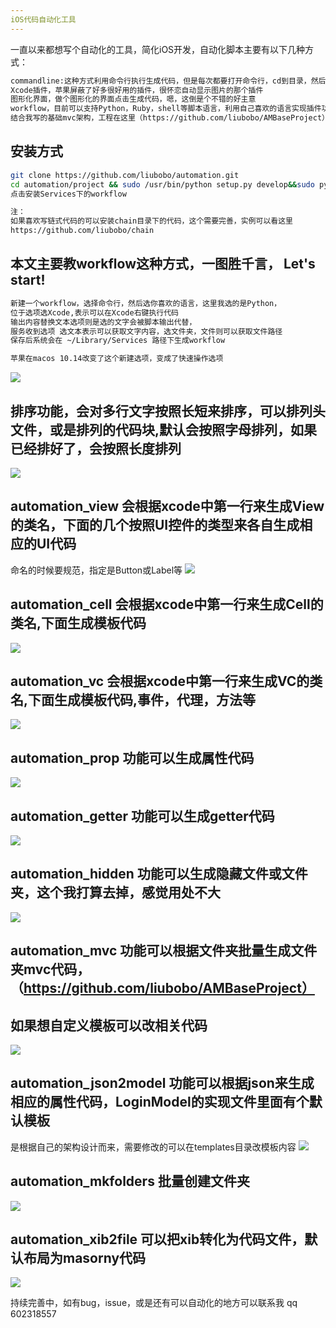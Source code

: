 ```yaml
---
iOS代码自动化工具
---
```

一直以来都想写个自动化的工具，简化iOS开发，自动化脚本主要有以下几种方式：
``` bash
commandline:这种方式利用命令行执行生成代码，但是每次都要打开命令行，cd到目录，然后执行，传参数，不是特方便
Xcode插件，苹果屏蔽了好多很好用的插件，很怀恋自动显示图片的那个插件
图形化界面，做个图形化的界面点击生成代码，嗯，这倒是个不错的好主意
workflow，目前可以支持Python，Ruby，shell等脚本语言，利用自己喜欢的语言实现插件功能，我要讲的就是这个
结合我写的基础mvc架构，工程在这里（https://github.com/liubobo/AMBaseProject），便可以大批量生产代码
```

## 安装方式
``` bash
git clone https://github.com/liubobo/automation.git
cd automation/project && sudo /usr/bin/python setup.py develop&&sudo python setup.py develop
点击安装Services下的workflow

注：
如果喜欢写链式代码的可以安装chain目录下的代码，这个需要完善，实例可以看这里
https://github.com/liubobo/chain
```


## 本文主要教workflow这种方式，一图胜千言， Let's start!
``` bash
新建一个workflow，选择命令行，然后选你喜欢的语言，这里我选的是Python，
位于选项选Xcode,表示可以在Xcode右键执行代码
输出内容替换文本选项则是选的文字会被脚本输出代替，
服务收到选项 选文本表示可以获取文字内容，选文件夹，文件则可以获取文件路径
保存后系统会在 ~/Library/Services 路径下生成workflow

苹果在macos 10.14改变了这个新建选项，变成了快速操作选项
```
![](iOS自动化/start.gif)

## 排序功能，会对多行文字按照长短来排序，可以排列头文件，或是排列的代码块,默认会按照字母排列，如果已经排好了，会按照长度排列
![](iOS自动化/sort.gif)

## automation_view 会根据xcode中第一行来生成View的类名，下面的几个按照UI控件的类型来各自生成相应的UI代码
命名的时候要规范，指定是Button或Label等
![](iOS自动化/view.gif)

## automation_cell 会根据xcode中第一行来生成Cell的类名,下面生成模板代码
![](iOS自动化/cell.gif)

## automation_vc 会根据xcode中第一行来生成VC的类名,下面生成模板代码,事件，代理，方法等
![](iOS自动化/vc.gif)

## automation_prop 功能可以生成属性代码
![](iOS自动化/prop.gif)

## automation_getter 功能可以生成getter代码
![](iOS自动化/getter.gif)

## automation_hidden 功能可以生成隐藏文件或文件夹，这个我打算去掉，感觉用处不大

![](iOS自动化/sh.gif)

## automation_mvc 功能可以根据文件夹批量生成文件夹mvc代码，（https://github.com/liubobo/AMBaseProject）
## 如果想自定义模板可以改相关代码
![](iOS自动化/mvc.gif)

## automation_json2model 功能可以根据json来生成相应的属性代码，LoginModel的实现文件里面有个默认模板
是根据自己的架构设计而来，需要修改的可以在templates目录改模板内容
![](iOS自动化/json2model.gif)

## automation_mkfolders 批量创建文件夹
![](iOS自动化/mkfolders.gif)

## automation_xib2file  可以把xib转化为代码文件，默认布局为masorny代码
![](iOS自动化/xib2file.gif)

持续完善中，如有bug，issue，或是还有可以自动化的地方可以联系我
qq 602318557




